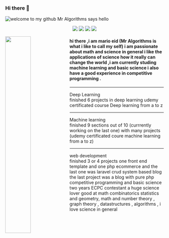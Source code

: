 ### Hi there 👋
![welcome to my github Mr Algorithms says hello](https://user-images.githubusercontent.com/24479105/89692354-b7d0bf00-d90b-11ea-88d5-ffaf57722195.png)

<p align="center">
    <a href="https://twitter.com/marioeid0106001"><img src="https://img.shields.io/badge/twitter-%231FA1F1?style=flat&logo=twitter&logoColor=white"/></a>
    <a href="https://www.linkedin.com/in/mario-eid-8b045b154/"><img src=https://img.shields.io/badge/linkedin-%230177B5?style=flat&logo=linkedin&logoColor=white"/></a>
    <a href="https://www.youtube.com/channel/UCVHLc9yPGHWMPjpgnSpUItA?view_as=subscriber"><img src="https://img.shields.io/badge/youtube-%23FF0000?style=flat&logo=youtube&logoColor=white"/></a>
    <a href="https://www.instagram.com/the_yellow_flash_semi_colon/"><img src="https://img.shields.io/badge/instagram-%23E4415F?style=flat&logo=instagram&logoColor=white"/></a>
  </p>
   <img src="https://user-images.githubusercontent.com/24479105/89704102-95619480-d951-11ea-9ad3-3cea4add0c8e.png" align="left" width="40%"/>


#### hi there ,i am mario eid (Mr Algorithms is what i like to call my self) i am passionate about math and science in general i like the applications of science how it really can change the world ,i am currently studing machine learning and basic science i also have a good experience in competitive programming .  
 <hr>

<dl>
    
  <dt>Deep Learning </dt>
  <dd>finished 6 projects in deep learning udemy certificated course Deep learning from a to z</dd>
    <hr>
  <dt>Machine learning</dt>
  <dd>finished 9 sections out of 10 (currrently working on the last one) with many projects (udemy certificated coure machine learning from a to z)</dd>
   <hr>
   <dt>web development</dt>
   <dd>finished 3 or 4 projects one front end template and one php ecommerce and the last one was laravel crud system based blog the last project was a blog with pure php </dd>
   <dt>competitive programming and basic science</dt>
   <dd>two years ECPC contestant a huge science lover good at math combinatorics statistics and geometry, math and number theory , graph theory , datastructures , algorithms ,         i love science in general </dd>

</dl>
